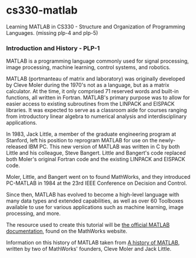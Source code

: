 # cs330-matlab
Learning MATLAB in CS330 - Structure and Organization of Programming Languages. (missing plp-4 and plp-5)

### Introduction and History - PLP-1
MATLAB is a programming language commonly used for signal processing, image processing, machine learning, control systems, and robotics.
   
MATLAB (portmanteau of matrix and laboratory) was originally developed by Cleve Moler during the 1970's not as a language, but as a matrix calculator. At the time, it only comprised 71 reserved words and built-in functions, all written in Fortran. MATLAB's primary purpose was to allow for easier access to existing subroutines from the LINPACK and EISPACK libraries. It was expected to serve as a classroom aide for courses ranging from introductory linear algebra to numerical analysis and interdisciplinary applications.   

In 1983, Jack Little, a member of the graduate engineering program at Stanford, left his position to reprogram MATLAB for use on the newly-released IBM PC. This new version of MATLAB was written in C by both Little and his colleague, Steve Bangert. Little and Bangert's code replaced both Moler's original Fortran code and the existing LINPACK and EISPACK code.  
   
Moler, Little, and Bangert went on to found MathWorks, and they introduced PC-MATLAB in 1984 at the 23rd IEEE Conference on Decision and Control.   

Since then, MATLAB has evolved to become a high-level language with many data types and extended capabilities, as well as over 60 Toolboxes available to use for various applications such as machine learning, image processing, and more.    
   
The resource used to create this tutorial will be [the official MATLAB documentation](https://www.mathworks.com/help/matlab/ "MathWorks MATLAB Documentation"), found on the MathWorks website.   

Information on this history of MATLAB taken from [A history of MATLAB](https://dl.acm.org/doi/10.1145/3386331/ "doi link"), written by two of MathWorks' founders, Cleve Moler and Jack Little.
